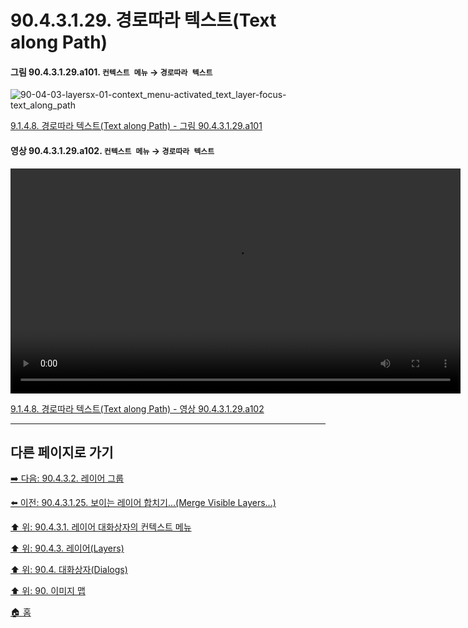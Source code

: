 # 90.4.3.1.29. 경로따라 텍스트(Text along Path)

<a id="90-04-03-01-29-a101"></a>

#### 그림 90.4.3.1.29.a101. `컨텍스트 메뉴` → `경로따라 텍스트`
![90-04-03-layersx-01-context_menu-activated_text_layer-focus-text_along_path](https://github.com/wonder13662/gimp/assets/15767104/a0eecbc6-f787-4489-92b8-c0cc68ee31ac)

[9.1.4.8. 경로따라 텍스트(Text along Path) - 그림 90.4.3.1.29.a101](./09-01-04-08-text_along_path.md#90-04-03-01-29-a101)

<a id="90-04-03-01-29-a102"></a>

#### 영상 90.4.3.1.29.a102. `컨텍스트 메뉴` → `경로따라 텍스트`
<video controls="controls" width="720" src="https://github.com/wonder13662/gimp/assets/15767104/e7a01554-cc39-43cb-af91-8d35bfe0e5b1"></video>

[9.1.4.8. 경로따라 텍스트(Text along Path) - 영상 90.4.3.1.29.a102](./09-01-04-08-text_along_path.md#90-04-03-01-29-a102)

***

## 다른 페이지로 가기

[➡️ 다음: 90.4.3.2. 레이어 그룹](./90-04-03-layersx-02-layer_group.md)

[⬅️ 이전: 90.4.3.1.25. 보이는 레이어 합치기...(Merge Visible Layers...)](./90-04-03-layersx-01-context_menux-25-merge_visible_layers.md)

[⬆️ 위: 90.4.3.1. 레이어 대화상자의 컨텍스트 메뉴](./90-04-03-layersx-01-context_menu.md)

[⬆️ 위: 90.4.3. 레이어(Layers)](./90-04-03-layers.md)

[⬆️ 위: 90.4. 대화상자(Dialogs)](./90-04-00-dialogs.md)

[⬆️ 위: 90. 이미지 맵](./90-00-image-map.md)

[🏠 홈](./00-home.md)
